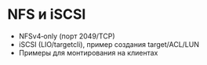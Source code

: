 # NFS и iSCSI

- NFSv4‑only (порт 2049/TCP)
- iSCSI (LIO/targetcli), пример создания target/ACL/LUN
- Примеры для монтирования на клиентах
